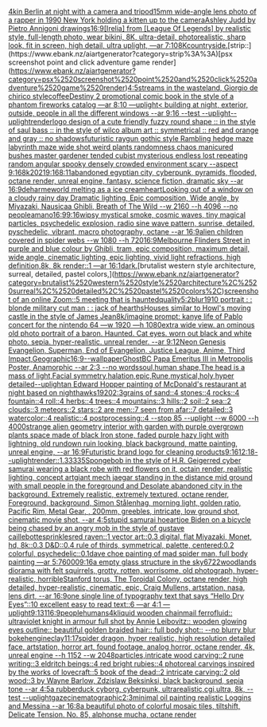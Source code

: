 [4k](https://www.ebank.nz/aiartgenerator?category=4k)[in Berlin at night with a camera and tripod](https://www.ebank.nz/aiartgenerator?category=in%2520Berlin%2520at%2520night%2520with%2520a%2520camera%2520and%2520tripod)[15mm wide-angle lens photo of a rapper in 1990 New York holding a kitten up to the camera](https://www.ebank.nz/aiartgenerator?category=15mm%2520wide-angle%2520lens%2520photo%2520of%2520a%2520rapper%2520in%25201990%2520New%2520York%2520holding%2520a%2520kitten%2520up%2520to%2520the%2520camera)[Ashley Judd by Pietro Annigoni drawings](https://www.ebank.nz/aiartgenerator?category=Ashley%2520Judd%2520by%2520Pietro%2520Annigoni%2520drawings)[16:9](https://www.ebank.nz/aiartgenerator?category=16%3A9)[[Irelia] from [League Of Legends] by realistic style, full-length photo, wear bikini, 8K, ultra-detail, photorealistic, sharp look, fit in screen, high detail, ultra uplight, —ar 7:10](https://www.ebank.nz/aiartgenerator?category=%5BIrelia%5D%2520from%2520%5BLeague%2520Of%2520Legends%5D%2520by%2520realistic%2520style%2C%2520full-length%2520photo%2C%2520wear%2520bikini%2C%25208K%2C%2520ultra-detail%2C%2520photorealistic%2C%2520sharp%2520look%2C%2520fit%2520in%2520screen%2C%2520high%2520detail%2C%2520ultra%2520uplight%2C%2520%E2%80%94ar%25207%3A10)[8K](https://www.ebank.nz/aiartgenerator?category=8K)[countryside.](https://www.ebank.nz/aiartgenerator?category=countryside.)[strip::](https://www.ebank.nz/aiartgenerator?category=strip%3A%3A)[psx screenshot point and click adventure game render](https://www.ebank.nz/aiartgenerator?category=psx%2520screenshot%2520point%2520and%2520click%2520adventure%2520game%2520render)[4:5](https://www.ebank.nz/aiartgenerator?category=4%3A5)[streams in the wasteland, Giorgio de chirico style](https://www.ebank.nz/aiartgenerator?category=streams%2520in%2520the%2520wasteland%2C%2520Giorgio%2520de%2520chirico%2520style)[coffee](https://www.ebank.nz/aiartgenerator?category=coffee)[Destiny 2 promotional comic book in the style of a phantom fireworks catalog —ar 8:10 —uplight](https://www.ebank.nz/aiartgenerator?category=Destiny%25202%2520promotional%2520comic%2520book%2520in%2520the%2520style%2520of%2520a%2520phantom%2520fireworks%2520catalog%2520%E2%80%94ar%25208%3A10%2520%E2%80%94uplight)[< building at night, exterior, outside, people in all the different windows --ar 9:16 --test --uplight](https://www.ebank.nz/aiartgenerator?category=%3C%2520building%2520at%2520night%2C%2520exterior%2C%2520outside%2C%2520people%2520in%2520all%2520the%2520different%2520windows%2520--ar%25209%3A16%2520--test%2520--uplight)[--uplight](https://www.ebank.nz/aiartgenerator?category=--uplight)[render](https://www.ebank.nz/aiartgenerator?category=render)[logo design of a cute friendly fuzzy round shape :: in the style of saul bass :: in the style of wilco album art :: symmetrical :: red and orange and gray  :: no shadows](https://www.ebank.nz/aiartgenerator?category=logo%2520design%2520of%2520a%2520cute%2520friendly%2520fuzzy%2520round%2520shape%2520%3A%3A%2520in%2520the%2520style%2520of%2520saul%2520bass%2520%3A%3A%2520in%2520the%2520style%2520of%2520wilco%2520album%2520art%2520%3A%3A%2520symmetrical%2520%3A%3A%2520red%2520and%2520orange%2520and%2520gray%2520%2520%3A%3A%2520no%2520shadows)[futuristic raygun gothic style Rambling hedge maze labyrinth maze wide shot weird plants randomness chaos manicured bushes master gardener tended cubist mysterious endless lost repeating random angular spooky densely crowded environment scary --aspect 9:16](https://www.ebank.nz/aiartgenerator?category=futuristic%2520raygun%2520gothic%2520style%2520Rambling%2520hedge%2520maze%2520labyrinth%2520maze%2520wide%2520shot%2520weird%2520plants%2520randomness%2520chaos%2520manicured%2520bushes%2520master%2520gardener%2520tended%2520cubist%2520mysterious%2520endless%2520lost%2520repeating%2520random%2520angular%2520spooky%2520densely%2520crowded%2520environment%2520scary%2520--aspect%25209%3A16)[8k](https://www.ebank.nz/aiartgenerator?category=8k)[2021](https://www.ebank.nz/aiartgenerator?category=2021)[9:16](https://www.ebank.nz/aiartgenerator?category=9%3A16)[8:11](https://www.ebank.nz/aiartgenerator?category=8%3A11)[abandoned egyptian city, cyberpunk, pyramids, flooded, octane render, unreal engine, fantasy, science fiction, dramatic sky --ar 16:9](https://www.ebank.nz/aiartgenerator?category=abandoned%2520egyptian%2520city%2C%2520cyberpunk%2C%2520pyramids%2C%2520flooded%2C%2520octane%2520render%2C%2520unreal%2520engine%2C%2520fantasy%2C%2520science%2520fiction%2C%2520dramatic%2520sky%2520--ar%252016%3A9)[deharme](https://www.ebank.nz/aiartgenerator?category=deharme)[world melting as a ice cream](https://www.ebank.nz/aiartgenerator?category=world%2520melting%2520as%2520a%2520ice%2520cream)[heart](https://www.ebank.nz/aiartgenerator?category=heart)[Looking out of a window on a cloudy rainy day  Dramatic lighting, Epic composition, Wide angle, by Miyazaki, Nausicaa Ghibli, Breath of The Wild  --w 2160 --h 4096 --no people](https://www.ebank.nz/aiartgenerator?category=Looking%2520out%2520of%2520a%2520window%2520on%2520a%2520cloudy%2520rainy%2520day%2520%2520Dramatic%2520lighting%2C%2520Epic%2520composition%2C%2520Wide%2520angle%2C%2520by%2520Miyazaki%2C%2520Nausicaa%2520Ghibli%2C%2520Breath%2520of%2520The%2520Wild%2520%2520--w%25202160%2520--h%25204096%2520--no%2520people)[amano](https://www.ebank.nz/aiartgenerator?category=amano)[16:9](https://www.ebank.nz/aiartgenerator?category=16%3A9)[9:16](https://www.ebank.nz/aiartgenerator?category=9%3A16)[wipsy mystical smoke, cosmic waves, tiny magical particles, psychedelic explosion, radio sine wave pattern, sunrise, detailed, pyschedelic, vibrant, macro photography, octane --ar 16:9](https://www.ebank.nz/aiartgenerator?category=wipsy%2520mystical%2520smoke%2C%2520cosmic%2520waves%2C%2520tiny%2520magical%2520particles%2C%2520psychedelic%2520explosion%2C%2520radio%2520sine%2520wave%2520pattern%2C%2520sunrise%2C%2520detailed%2C%2520pyschedelic%2C%2520vibrant%2C%2520macro%2520photography%2C%2520octane%2520--ar%252016%3A9)[alien children covered in spider webs --w 1080 --h 720](https://www.ebank.nz/aiartgenerator?category=alien%2520children%2520covered%2520in%2520spider%2520webs%2520--w%25201080%2520--h%2520720)[16:9](https://www.ebank.nz/aiartgenerator?category=16%3A9)[Melbourne Flinders Street in purple and blue colour by Ghibli, tram, epic composition, maximum detail, wide angle, cinematic lighting, epic lighting, vivid light refractions, high definition,8k, 8k render::1 —ar 16:1](https://www.ebank.nz/aiartgenerator?category=Melbourne%2520Flinders%2520Street%2520in%2520purple%2520and%2520blue%2520colour%2520by%2520Ghibli%2C%2520tram%2C%2520epic%2520composition%2C%2520maximum%2520detail%2C%2520wide%2520angle%2C%2520cinematic%2520lighting%2C%2520epic%2520lighting%2C%2520vivid%2520light%2520refractions%2C%2520high%2520definition%2C8k%2C%25208k%2520render%3A%3A1%2520%E2%80%94ar%252016%3A1)[dark.](https://www.ebank.nz/aiartgenerator?category=dark.)[brutalist western style architecture, surreal, detailed, pastel colors,](https://www.ebank.nz/aiartgenerator?category=brutalist%2520western%2520style%2520architecture%2C%2520surreal%2C%2520detailed%2C%2520pastel%2520colors%2C)[screenshot of an online Zoom::5 meeting that is haunted](https://www.ebank.nz/aiartgenerator?category=screenshot%2520of%2520an%2520online%2520Zoom%3A%3A5%2520meeting%2520that%2520is%2520haunted)[quality](https://www.ebank.nz/aiartgenerator?category=quality)[5:2](https://www.ebank.nz/aiartgenerator?category=5%3A2)[blur](https://www.ebank.nz/aiartgenerator?category=blur)[1910 portrait : :  blonde military cut man : : jack of hearths](https://www.ebank.nz/aiartgenerator?category=1910%2520portrait%2520%3A%2520%3A%2520%2520blonde%2520military%2520cut%2520man%2520%3A%2520%3A%2520jack%2520of%2520hearths)[Houses similar to Howl's moving castle in the style of James Jean](https://www.ebank.nz/aiartgenerator?category=Houses%2520similar%2520to%2520Howl%27s%2520moving%2520castle%2520in%2520the%2520style%2520of%2520James%2520Jean)[8k](https://www.ebank.nz/aiartgenerator?category=8k)[/imagine prompt: kanye life of Pablo concert for the nintendo 64 —w 1920 —h 1080](https://www.ebank.nz/aiartgenerator?category=/imagine%2520prompt%3A%2520kanye%2520life%2520of%2520Pablo%2520concert%2520for%2520the%2520nintendo%252064%2520%E2%80%94w%25201920%2520%E2%80%94h%25201080)[extra wide view. an ominous old photo portrait of a baron. Haunted. Cat eyes. worn out black and white photo. sepia. hyper-realistic. unreal render. --ar 9:12](https://www.ebank.nz/aiartgenerator?category=extra%2520wide%2520view.%2520an%2520ominous%2520old%2520photo%2520portrait%2520of%2520a%2520baron.%2520Haunted.%2520Cat%2520eyes.%2520worn%2520out%2520black%2520and%2520white%2520photo.%2520sepia.%2520hyper-realistic.%2520unreal%2520render.%2520--ar%25209%3A12)[Neon Genesis Evangelion, Superman, End of Evangelion, Justice League, Anime, Third Impact,](https://www.ebank.nz/aiartgenerator?category=Neon%2520Genesis%2520Evangelion%2C%2520Superman%2C%2520End%2520of%2520Evangelion%2C%2520Justice%2520League%2C%2520Anime%2C%2520Third%2520Impact%2C)[Geographic](https://www.ebank.nz/aiartgenerator?category=Geographic)[16:9](https://www.ebank.nz/aiartgenerator?category=16%3A9)[--wallpaper](https://www.ebank.nz/aiartgenerator?category=--wallpaper)[GhostBC Papa Emeritus III in Metropolis Poster, Anamorphic --ar 2:3 --no words](https://www.ebank.nz/aiartgenerator?category=GhostBC%2520Papa%2520Emeritus%2520III%2520in%2520Metropolis%2520Poster%2C%2520Anamorphic%2520--ar%25202%3A3%2520--no%2520words)[soul,human shape,The head is a mass of light,Facial symmetry,halation,epic,Rune,mystical,holy,hyper detailed](https://www.ebank.nz/aiartgenerator?category=soul%2Chuman%2520shape%2CThe%2520head%2520is%2520a%2520mass%2520of%2520light%2CFacial%2520symmetry%2Chalation%2Cepic%2CRune%2Cmystical%2Choly%2Chyper%2520detailed)[--uplight](https://www.ebank.nz/aiartgenerator?category=--uplight)[an Edward Hopper painting of McDonald's restaurant at night based on nighthawks](https://www.ebank.nz/aiartgenerator?category=an%2520Edward%2520Hopper%2520painting%2520of%2520McDonald%27s%2520restaurant%2520at%2520night%2520based%2520on%2520nighthawks)[1920](https://www.ebank.nz/aiartgenerator?category=1920)[2:3](https://www.ebank.nz/aiartgenerator?category=2%3A3)[grains of sand::4 stones::4 rocks::4 fountain::4 roll::4 herbs::4 trees::4 mountains::3 hills::2 soil::2 sea::2 clouds::3 meteors::2 stars::2 are men::7 seen from afar::7 detailed::3 watercolor::4 realistic::4 postprocessing::4 --stop 85 --uplight --w 6000 --h 4000](https://www.ebank.nz/aiartgenerator?category=grains%2520of%2520sand%3A%3A4%2520stones%3A%3A4%2520rocks%3A%3A4%2520fountain%3A%3A4%2520roll%3A%3A4%2520herbs%3A%3A4%2520trees%3A%3A4%2520mountains%3A%3A3%2520hills%3A%3A2%2520soil%3A%3A2%2520sea%3A%3A2%2520clouds%3A%3A3%2520meteors%3A%3A2%2520stars%3A%3A2%2520are%2520men%3A%3A7%2520seen%2520from%2520afar%3A%3A7%2520detailed%3A%3A3%2520watercolor%3A%3A4%2520realistic%3A%3A4%2520postprocessing%3A%3A4%2520--stop%252085%2520--uplight%2520--w%25206000%2520--h%25204000)[strange alien geometry interior with garden with purple overgrown plants space made of black Iron stone, faded purple hazy light with lightning, old rundown ruin looking, black background, matte painting, unreal engine, --ar 16:9](https://www.ebank.nz/aiartgenerator?category=strange%2520alien%2520geometry%2520interior%2520with%2520garden%2520with%2520purple%2520overgrown%2520plants%2520space%2520made%2520of%2520black%2520Iron%2520stone%2C%2520faded%2520purple%2520hazy%2520light%2520with%2520lightning%2C%2520old%2520rundown%2520ruin%2520looking%2C%2520black%2520background%2C%2520matte%2520painting%2C%2520unreal%2520engine%2C%2520--ar%252016%3A9)[Futuristic brand logo for cleaning products](https://www.ebank.nz/aiartgenerator?category=Futuristic%2520brand%2520logo%2520for%2520cleaning%2520products)[9:16](https://www.ebank.nz/aiartgenerator?category=9%3A16)[12:18](https://www.ebank.nz/aiartgenerator?category=12%3A18)[--uplight](https://www.ebank.nz/aiartgenerator?category=--uplight)[render::1.3333](https://www.ebank.nz/aiartgenerator?category=render%3A%3A1.3333)[5](https://www.ebank.nz/aiartgenerator?category=5)[Spongebob in the style of H.R. Geiger](https://www.ebank.nz/aiartgenerator?category=Spongebob%2520in%2520the%2520style%2520of%2520H.R.%2520Geiger)[red cyber samurai wearing a black robe with red flowers on it, octain render, realistic lighting, concept art](https://www.ebank.nz/aiartgenerator?category=red%2520cyber%2520samurai%2520wearing%2520a%2520black%2520robe%2520with%2520red%2520flowers%2520on%2520it%2C%2520octain%2520render%2C%2520realistic%2520lighting%2C%2520concept%2520art)[giant mech jaegar standing in the distance mid ground with small people in the foreground and Desolate abandoned city in the background. Extremely realistic, extremely textured, octane render, Foreground, background, Simon Stålenhag, morning light, golden ratio, Pacific Rim, Metal Gear, , 200mm, greebles, intricate, low ground shot, cinematic movie shot, --ar 4:5](https://www.ebank.nz/aiartgenerator?category=giant%2520mech%2520jaegar%2520standing%2520in%2520the%2520distance%2520mid%2520ground%2520with%2520small%2520people%2520in%2520the%2520foreground%2520and%2520Desolate%2520abandoned%2520city%2520in%2520the%2520background.%2520Extremely%2520realistic%2C%2520extremely%2520textured%2C%2520octane%2520render%2C%2520Foreground%2C%2520background%2C%2520Simon%2520St%C3%A5lenhag%2C%2520morning%2520light%2C%2520golden%2520ratio%2C%2520Pacific%2520Rim%2C%2520Metal%2520Gear%2C%2520%2C%2520200mm%2C%2520greebles%2C%2520intricate%2C%2520low%2520ground%2520shot%2C%2520cinematic%2520movie%2520shot%2C%2520--ar%25204%3A5)[stupid samurai hoe](https://www.ebank.nz/aiartgenerator?category=stupid%2520samurai%2520hoe)[art](https://www.ebank.nz/aiartgenerator?category=art)[joe Biden on a bicycle being chased by an angry mob in the style of gustave caillebotte](https://www.ebank.nz/aiartgenerator?category=joe%2520Biden%2520on%2520a%2520bicycle%2520being%2520chased%2520by%2520an%2520angry%2520mob%2520in%2520the%2520style%2520of%2520gustave%2520caillebotte)[sprinkles](https://www.ebank.nz/aiartgenerator?category=sprinkles)[red raven::1 vector art::0.3 digital, flat Miyazaki, Monet, hd, 8k::0.3 D&D::0.4 rule of thirds, symmetrical, palette, centered:0.2 colorful, psychedelic::0.1](https://www.ebank.nz/aiartgenerator?category=red%2520raven%3A%3A1%2520vector%2520art%3A%3A0.3%2520digital%2C%2520flat%2520Miyazaki%2C%2520Monet%2C%2520hd%2C%25208k%3A%3A0.3%2520D%26D%3A%3A0.4%2520rule%2520of%2520thirds%2C%2520symmetrical%2C%2520palette%2C%2520centered%3A0.2%2520colorful%2C%2520psychedelic%3A%3A0.1)[dave choe painting of mad spider man, full body painting —ar 5:7](https://www.ebank.nz/aiartgenerator?category=dave%2520choe%2520painting%2520of%2520mad%2520spider%2520man%2C%2520full%2520body%2520painting%2520%E2%80%94ar%25205%3A7)[6000](https://www.ebank.nz/aiartgenerator?category=6000)[9:16](https://www.ebank.nz/aiartgenerator?category=9%3A16)[a empty glass structure in the sky](https://www.ebank.nz/aiartgenerator?category=a%2520empty%2520glass%2520structure%2520in%2520the%2520sky)[6722](https://www.ebank.nz/aiartgenerator?category=6722)[woodlands diorama with felt squirrels, grotty, rotten, worrisome, old photograph, hyper-realistic, horrible](https://www.ebank.nz/aiartgenerator?category=woodlands%2520diorama%2520with%2520felt%2520squirrels%2C%2520grotty%2C%2520rotten%2C%2520worrisome%2C%2520old%2520photograph%2C%2520hyper-realistic%2C%2520horrible)[](https://www.ebank.nz/aiartgenerator?category=)[Stanford torus, The Toroidal Colony, octane render, high detailed, hyper-realistic, cinematic, epic, Craig Mullens, artstation, nasa, lens dirt, --ar 16:9](https://www.ebank.nz/aiartgenerator?category=Stanford%2520torus%2C%2520The%2520Toroidal%2520Colony%2C%2520octane%2520render%2C%2520high%2520detailed%2C%2520hyper-realistic%2C%2520cinematic%2C%2520epic%2C%2520Craig%2520Mullens%2C%2520artstation%2C%2520nasa%2C%2520lens%2520dirt%2C%2520--ar%252016%3A9)[one single line of typography text that says “Hello Dry Eyes”::10 excellent easy to read text::6  —ar 4:1 —uplight](https://www.ebank.nz/aiartgenerator?category=one%2520single%2520line%2520of%2520typography%2520text%2520that%2520says%2520%E2%80%9CHello%2520Dry%2520Eyes%E2%80%9D%3A%3A10%2520excellent%2520easy%2520to%2520read%2520text%3A%3A6%2520%2520%E2%80%94ar%25204%3A1%2520%E2%80%94uplight)[9:13](https://www.ebank.nz/aiartgenerator?category=9%3A13)[1](https://www.ebank.nz/aiartgenerator?category=1)[16:9](https://www.ebank.nz/aiartgenerator?category=16%3A9)[people](https://www.ebank.nz/aiartgenerator?category=people)[humans](https://www.ebank.nz/aiartgenerator?category=humans)[4k](https://www.ebank.nz/aiartgenerator?category=4k)[liquid wooden chainmail ferrofluid:: ultraviolet knight in armour full shot by Annie Leibovitz:: wooden glowing eyes outline:: beautiful golden braided hair:: full body shot:: --no blurry blur bokeh](https://www.ebank.nz/aiartgenerator?category=liquid%2520wooden%2520chainmail%2520ferrofluid%3A%3A%2520ultraviolet%2520knight%2520in%2520armour%2520full%2520shot%2520by%2520Annie%2520Leibovitz%3A%3A%2520wooden%2520glowing%2520eyes%2520outline%3A%3A%2520beautiful%2520golden%2520braided%2520hair%3A%3A%2520full%2520body%2520shot%3A%3A%2520--no%2520blurry%2520blur%2520bokeh)[engine](https://www.ebank.nz/aiartgenerator?category=engine)[clay](https://www.ebank.nz/aiartgenerator?category=clay)[11:17](https://www.ebank.nz/aiartgenerator?category=11%3A17)[spider dragon, hyper realistic, high resolution detailed face, artstation, horror art, found footage, analog horror, octane render, 4k, unreal engine --h 1152 --w 2048](https://www.ebank.nz/aiartgenerator?category=spider%2520dragon%2C%2520hyper%2520realistic%2C%2520high%2520resolution%2520detailed%2520face%2C%2520artstation%2C%2520horror%2520art%2C%2520found%2520footage%2C%2520analog%2520horror%2C%2520octane%2520render%2C%25204k%2C%2520unreal%2520engine%2520--h%25201152%2520--w%25202048)[particles,](https://www.ebank.nz/aiartgenerator?category=particles%2C)[intricate wood carving::2 rune writing::3 eldritch beings::4 red bright rubies::4 photoreal carvings inspired by the works of lovecraft::5 book of the dead::2 intricate carving::2 old wood::3 by Wayne Barlow, Zdzislaw Beksinksi, black background, sepia tone --ar 4:5](https://www.ebank.nz/aiartgenerator?category=intricate%2520wood%2520carving%3A%3A2%2520rune%2520writing%3A%3A3%2520eldritch%2520beings%3A%3A4%2520red%2520bright%2520rubies%3A%3A4%2520photoreal%2520carvings%2520inspired%2520by%2520the%2520works%2520of%2520lovecraft%3A%3A5%2520book%2520of%2520the%2520dead%3A%3A2%2520intricate%2520carving%3A%3A2%2520old%2520wood%3A%3A3%2520by%2520Wayne%2520Barlow%2C%2520Zdzislaw%2520Beksinksi%2C%2520black%2520background%2C%2520sepia%2520tone%2520--ar%25204%3A5)[a rubberduck cyborg, cyberpunk, ultrarealistic,cgi,ultra, 8k, --test --uplight](https://www.ebank.nz/aiartgenerator?category=a%2520rubberduck%2520cyborg%2C%2520cyberpunk%2C%2520ultrarealistic%2Ccgi%2Cultra%2C%25208k%2C%2520--test%2520--uplight)[gaze](https://www.ebank.nz/aiartgenerator?category=gaze)[cinematographic](https://www.ebank.nz/aiartgenerator?category=cinematographic)[2:3](https://www.ebank.nz/aiartgenerator?category=2%3A3)[minimal oil painting realistic Loggins and Messina --ar 16:8](https://www.ebank.nz/aiartgenerator?category=minimal%2520oil%2520painting%2520realistic%2520Loggins%2520and%2520Messina%2520--ar%252016%3A8)[a beautiful photo of colorful mosaic tiles, tiltshift, Delicate Tension. No. 85, alphonse mucha, octane render](https://www.ebank.nz/aiartgenerator?category=a%2520beautiful%2520photo%2520of%2520colorful%2520mosaic%2520tiles%2C%2520tiltshift%2C%2520Delicate%2520Tension.%2520No.%252085%2C%2520alphonse%2520mucha%2C%2520octane%2520render)